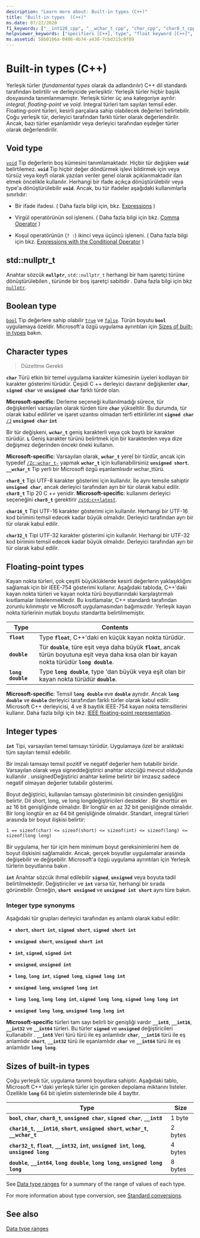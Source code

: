 ```yaml
---
description: "Learn more about: Built-in types (C++)"
title: "Built-in types  (C++)"
ms.date: 07/22/2020
f1_keywords: ["__int128_cpp", "__wchar_t_cpp", "char_cpp", "char8_t_cpp", "char16_t_cpp", "char32_t_cpp", "double_cpp", "float_cpp", "int_cpp", "long_cpp", "long_double_cpp", "short_cpp", "signed_cpp", "unsigned_cpp", "unsigned_int_cpp", "wchar_t_cpp"]
helpviewer_keywords: ["specifiers [C++], type", "float keyword [C++]", "char keyword [C++]", "__wchar_t keyword [C++]", "signed types [C++], summary of data types", "Integer data type [C++], C++ data types", "arithmetic operations [C++], types", "int data type", "unsigned types [C++], summary of data types", "short data type [C++]", "double data type [C++], summary of types", "long long keyword [C++]", "long double keyword [C++]", "unsigned types [C++]", "signed types [C++]", "void keyword [C++]", "storage [C++], basic type", "integral types, C++", "wchar_t keyword [C++]", "floating-point numbers [C++], C++ data types", "long keyword [C++]", "type specifiers [C++]", "integral types", "long keyword [C++]", "storing types [C++]", "data types [C++], void"]
ms.assetid: 58b0106a-0406-4b74-a430-7cbd315c0f89
---
```

# Built-in types (C++)

Yerleşik türler (*fundamental types* olarak da adlandırılır) C++ dil standardı tarafından belirtilir ve derleyicide yerleşiktir. Yerleşik türler hiçbir başlık dosyasında tanımlanmamıştır. Yerleşik türler üç ana kategoriye ayrılır: *integral*, *floating-point* ve *void*. Integral türleri tam sayıları temsil eder. Floating-point türleri, kesirli parçalara sahip olabilecek değerleri belirtebilir. Çoğu yerleşik tür, derleyici tarafından farklı türler olarak değerlendirilir. Ancak, bazı türler eşanlamlıdır veya derleyici tarafından eşdeğer türler olarak değerlendirilir.

## Void type

[`void`](void-cpp.md) Tip değerlerin boş kümesini tanımlamaktadır. Hiçbir tür değişken **`void`** belirtilemez. **`void`** Tip hiçbir değer döndürmek işlevi bildirmek için veya türsüz veya keyfi olarak yazılan veriler genel olarak açıklanmaktadır ilan etmek öncelikle kullanılır. Herhangi bir ifade açıkça dönüştürülebilir veya type'a dönüştürülebilir **`void`**. Ancak, bu tür ifadeler aşağıdaki kullanımlarla sınırlıdır:

- Bir ifade ifadesi. ( Daha fazla bilgi için, bkz. [Expressions](expressions-cpp.md) )

- Virgül operatörünün sol işleneni. ( Daha fazla bilgi için bkz. [Comma Operator](comma-operator.md) )

- Koşul operatörünün (`? :`) ikinci veya üçüncü işleneni. ( Daha fazla bilgi için bkz. [Expressions with the Conditional Operator](conditional-operator-q.md) )

## std::nullptr_t

Anahtar sözcük **`nullptr`**, `std::nullptr_t` herhangi bir ham işaretçi türüne dönüştürülebilen , türünde bir boş işaretçi sabitidir . Daha fazla bilgi için bkz [`nullptr`](nullptr.md).

## Boolean type

[`bool`](bool-cpp.md) Tip değerlere sahip olabilir [`true`](true-cpp.md) ve [`false`](false-cpp.md). Türün boyutu **`bool`** uygulamaya özeldir. Microsoft'a özgü uygulama ayrıntıları için [Sizes of built-in types](#sizes-of-built-in-types) bakın.

## Character types
> Düzeltme Gerekli

**`char`** Türü etkin bir temel uygulama karakter kümesinin üyeleri kodlayan bir karakter gösterimi türüdür. Çeşidi C ++ derleyici davranır değişkenler **`char`**, **`signed char`** ve **`unsigned char`** farklı türde olan.

**Microsoft-specific**: Derleme seçeneği kullanılmadığı sürece, tür değişkenleri varsayılan olarak türden türe **`char`** yükseltilir. Bu durumda, tür olarak kabul edilirler ve işaret uzantısı olmadan terfi ettirilirler.int **`signed char`** [`/J`](../build/reference/j-default-char-type-is-unsigned.md) **`unsigned char`** **`int`**

Bir tür değişkeni, **`wchar_t`** geniş karakterli veya çok baytlı bir karakter türüdür. **`L`** Geniş karakter türünü belirtmek için bir karakterden veya dize değişmez değerinden önceki öneki kullanın.

**Microsoft-specific**: Varsayılan olarak, **`wchar_t`** yerel bir türdür, ancak için typedef [`/Zc:wchar_t-`](../build/reference/zc-wchar-t-wchar-t-is-native-type.md) yapmak **`wchar_t`** için kullanabilirsiniz **`unsigned short`**. **`__wchar_t`** Tip yerli bir Microsoft özgü eşanlamlısıdır wchar_ttürü.

**`char8_t`** Tipi UTF-8 karakter gösterimi için kullanılır. İle aynı temsile sahiptir **`unsigned char`**, ancak derleyici tarafından ayrı bir tür olarak kabul edilir. **`char8_t`** Tip 20 C ++ yenidir. **Microsoft-specific**: kullanımı derleyici seçeneğini **`char8_t`** gerektirir [`/std:c++latest`](../build/reference/std-specify-language-standard-version.md).

**`char16_t`** Tipi UTF-16 karakter gösterimi için kullanılır. Herhangi bir UTF-16 kod birimini temsil edecek kadar büyük olmalıdır. Derleyici tarafından ayrı bir tür olarak kabul edilir.

**`char32_t`** Tipi UTF-32 karakter gösterimi için kullanılır. Herhangi bir UTF-32 kod birimini temsil edecek kadar büyük olmalıdır. Derleyici tarafından ayrı bir tür olarak kabul edilir.

## Floating-point types

Kayan nokta türleri, çok çeşitli büyüklüklerde kesirli değerlerin yaklaşıklığını sağlamak için bir IEEE-754 gösterimi kullanır. Aşağıdaki tabloda, C++'daki kayan nokta türleri ve kayan nokta türü boyutlarındaki karşılaştırmalı kısıtlamalar listelenmektedir. Bu kısıtlamalar, C++ standardı tarafından zorunlu kılınmıştır ve Microsoft uygulamasından bağımsızdır. Yerleşik kayan nokta türlerinin mutlak boyutu standartta belirtilmemiştir.

| Type | Contents |
|--|--|
| **`float`** | Type **`float`**, C++'daki en küçük kayan nokta türüdür. |
| **`double`** | Tür **`double`**, türe eşit veya daha büyük **`float`**, ancak türün boyutuna eşit veya daha kısa olan bir kayan nokta türüdür **`long double`**. |
| **`long double`** | Type **`long double`**, type 'dan büyük veya eşit olan bir kayan nokta türüdür **`double`**. |

**Microsoft-specific**: Temsil **`long double`** eve **`double`** aynıdır. Ancak **`long double`** ve **`double`** derleyici tarafından farklı türler olarak kabul edilir. Microsoft C++ derleyicisi, 4 ve 8 baytlık IEEE-754 kayan nokta temsillerini kullanır. Daha fazla bilgi için bkz. [IEEE floating-point representation](../build/ieee-floating-point-representation.md).

## Integer types

**`int`** Tipi, varsayılan temel tamsayı türüdür. Uygulamaya özel bir aralıktaki tüm sayıları temsil edebilir.

Bir imzalı tamsayı temsil pozitif ve negatif değerler hem tutabilir biridir. Varsayılan olarak veya signeddeğiştirici anahtar sözcüğü mevcut olduğunda kullanılır . unsignedDeğiştirici anahtar kelime belirtir bir imzasız sadece negatif olmayan değerler tutabilir gösterimi.

Boyut değiştirici, kullanılan tamsayı gösteriminin bit cinsinden genişliğini belirtir. Dil short, long, ve long longdeğiştiricileri destekler . Bir shorttür en az 16 bit genişliğinde olmalıdır. Bir longtür en az 32 bit genişliğinde olmalıdır. Bir long longtür en az 64 bit genişliğinde olmalıdır. Standart, integral türleri arasında bir boyut ilişkisi belirtir:

`1 == sizeof(char) <= sizeof(short) <= sizeof(int) <= sizeof(long) <= sizeof(long long)`

Bir uygulama, her tür için hem minimum boyut gereksinimlerini hem de boyut ilişkisini sağlamalıdır. Ancak, gerçek boyutlar uygulamalar arasında değişebilir ve değişebilir. Microsoft'a özgü uygulama ayrıntıları için Yerleşik türlerin boyutlarına bakın .

**`int`** Anahtar sözcük ihmal edilebilir **`signed`**, **`unsigned`** veya boyuta tadil belirtilmektedir. Değiştiriciler ve **`int`** varsa tür, herhangi bir sırada görünebilir. Örneğin, **`short unsigned`** ve **`unsigned int short`** aynı türe bakın.

### Integer type synonyms

Aşağıdaki tür grupları derleyici tarafından eş anlamlı olarak kabul edilir:

- **`short`**, **`short int`**, **`signed short`**, **`signed short int`**

- **`unsigned short`**, **`unsigned short int`**

- **`int`**, **`signed`**, **`signed int`**

- **`unsigned`**, **`unsigned int`**

- **`long`**, **`long int`**, **`signed long`**, **`signed long int`**

- **`unsigned long`**, **`unsigned long int`**

- **`long long`**, **`long long int`**, **`signed long long`**, **`signed long long int`**

- **`unsigned long long`**, **`unsigned long long int`**

**Microsoft-specific** türleri tam sayı belirli bir genişliği vardır **`__int8`**, **`__int16`**, **`__int32`** ve **`__int64`** türleri. Bu türler **`signed`** ve **`unsigned`** değiştiricileri kullanabilir . **`__int8`** Veri türü türü ile eş anlamlıdır **`char`**, **`__int16`** türü ile eş anlamlıdır **`short`**, **`__int32`** türü ile eşanlamlıdır **`char`** ve **`__int64`** türü ile eş anlamlıdır **`long long`**.

## Sizes of built-in types

Çoğu yerleşik tür, uygulama tanımlı boyutlara sahiptir. Aşağıdaki tablo, Microsoft C++'daki yerleşik türler için gereken depolama miktarını listeler. Özellikle **`long`** 64 bit işletim sistemlerinde bile 4 bayttır.

| Type | Size |
|--|--|
| **`bool`**, **`char`**, **`char8_t`**, **`unsigned char`**, **`signed char`**, **`__int8`** | 1 byte |
| **`char16_t`**, **`__int16`**, **`short`**, **`unsigned short`**, **`wchar_t`**, **`__wchar_t`** | 2 bytes |
| **`char32_t`**, **`float`**, **`__int32`**, **`int`**, **`unsigned int`**, **`long`**, **`unsigned long`** | 4 bytes |
| **`double`**, **`__int64`**, **`long double`**, **`long long`**, **`unsigned long long`** | 8 bytes |

See [Data type ranges](data-type-ranges.md) for a summary of the range of values of each type.

For more information about type conversion, see [Standard conversions](standard-conversions.md).

## See also

[Data type ranges](data-type-ranges.md)
